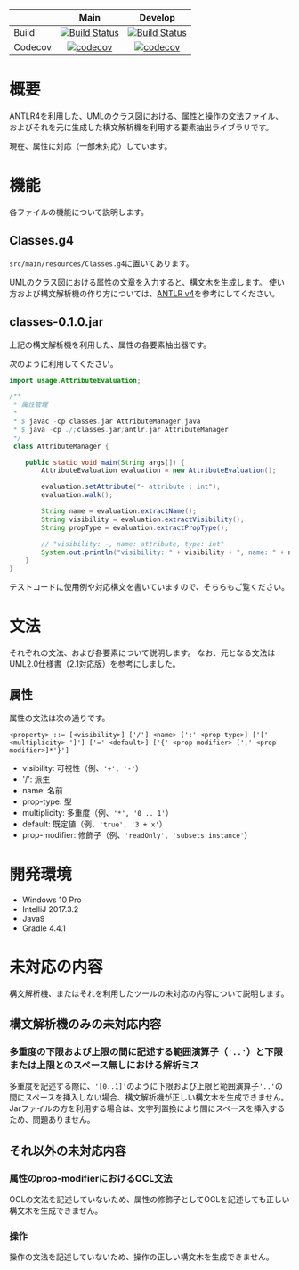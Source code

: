 | |Main|Develop|
|:--|:--:|:--:|
|Build|[![Build Status](https://travis-ci.org/Morichan/ClassesGrammar.svg?branch=master)](https://travis-ci.org/Morichan/ClassesGrammar)|[![Build Status](https://travis-ci.org/Morichan/ClassesGrammar.svg?branch=develop)](https://travis-ci.org/Morichan/ClassesGrammar)|
|Codecov|[![codecov](https://codecov.io/gh/Morichan/ClassesGrammar/branch/master/graph/badge.svg)](https://codecov.io/gh/Morichan/ClassesGrammar)|[![codecov](https://codecov.io/gh/Morichan/ClassesGrammar/branch/develop/graph/badge.svg)](https://codecov.io/gh/Morichan/ClassesGrammar)|

# 概要

ANTLR4を利用した、UMLのクラス図における、属性と操作の文法ファイル、およびそれを元に生成した構文解析機を利用する要素抽出ライブラリです。

現在、属性に対応（一部未対応）しています。



# 機能

各ファイルの機能について説明します。

## Classes.g4

`src/main/resources/Classes.g4`に置いてあります。

UMLのクラス図における属性の文章を入力すると、構文木を生成します。
使い方および構文解析機の作り方については、[ANTLR v4](https://github.com/antlr/antlr4)を参考にしてください。

## classes-0.1.0.jar

上記の構文解析機を利用した、属性の各要素抽出器です。

次のように利用してください。

```java:AttributeManager.java
import usage.AttributeEvaluation;

/**
 * 属性管理
 *
 * $ javac -cp classes.jar AttributeManager.java
 * $ java -cp ./;classes.jar;antlr.jar AttributeManager
 */
 class AttributeManager {

    public static void main(String args[]) {
        AttributeEvaluation evaluation = new AttributeEvaluation();

        evaluation.setAttribute("- attribute : int");
        evaluation.walk();

        String name = evaluation.extractName();
        String visibility = evaluation.extractVisibility();
        String propType = evaluation.extractPropType();

        // "visibility: -, name: attribute, type: int"
        System.out.println("visibility: " + visibility + ", name: " + name + ", type: " + propType);
    }
}
```

テストコードに使用例や対応構文を書いていますので、そちらもご覧ください。



# 文法

それぞれの文法、および各要素について説明します。
なお、元となる文法はUML2.0仕様書（2.1対応版）を参考にしました。

## 属性

属性の文法は次の通りです。

```EBNF:AttributeGrammar
<property> ::= [<visibility>] ['/'] <name> [':' <prop-type>] ['[' <multiplicity> ']'] ['=' <default>] ['{' <prop-modifier> [',' <prop-modifier>]*'}']
```

* visibility: 可視性（例、`'+', '-'`）
* '/': 派生
* name: 名前
* prop-type: 型
* multiplicity: 多重度（例、`'*', '0 .. 1'`）
* default: 既定値（例、`'true', '3 + x'`）
* prop-modifier: 修飾子（例、`'readOnly', 'subsets instance'`）



# 開発環境

* Windows 10 Pro
* IntelliJ 2017.3.2
* Java9
* Gradle 4.4.1



# 未対応の内容

構文解析機、またはそれを利用したツールの未対応の内容について説明します。

## 構文解析機のみの未対応内容

### 多重度の下限および上限の間に記述する範囲演算子（`'..'`）と下限または上限とのスペース無しにおける解析ミス

多重度を記述する際に、`'[0..1]'`のように下限および上限と範囲演算子`'..'`の間にスペースを挿入しない場合、構文解析機が正しい構文木を生成できません。
Jarファイルの方を利用する場合は、文字列置換により間にスペースを挿入するため、問題ありません。

## それ以外の未対応内容

### 属性のprop-modifierにおけるOCL文法

OCLの文法を記述していないため、属性の修飾子としてOCLを記述しても正しい構文木を生成できません。

### 操作

操作の文法を記述していないため、操作の正しい構文木を生成できません。
